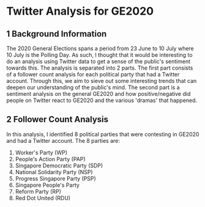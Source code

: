 # Twitter Analysis for GE2020

## 1 Background Information
The 2020 General Elections spans a period from 23 June to 10 July where 10 July is the Polling Day. As such, I thought that it would be interesting to do an analysis using Twitter data to get a sense of the public's sentiment towards this. The analysis is separated into 2 parts. The first part consists of a follower count analysis for each political party that had a Twitter account. Through this, we aim to sieve out some interesting trends that can deepen our understanding of the public's mind. The second part is a sentiment analysis on the general GE2020 and how positive/negative did people on Twitter react to GE2020 and the various 'dramas' that happened.

## 2 Follower Count Analysis
In this analysis, I identified 8 political parties that were contesting in GE2020 and had a Twitter account. The 8 parties are: 

1. Worker's Party (WP)
2. People's Action Party (PAP)
3. Singapore Democratic Party (SDP)
4. National Solidarity Party (NSP)
5. Progress Singapore Party (PSP)
6. Singapore People's Party
7. Reform Party (RP)
8. Red Dot United (RDU)
